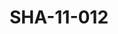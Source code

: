 ---
pid: SHA-11-012
title: SHA-11-012
language: en
collection: Sharhabil Ahmed
original_label: 
rights: Sharhabil Ahmed
location_of_original: Sharhabil Ahmed
photographer_or_studio: 
scanned_from: photograph 15.9 by 20.3
_date: '1966'
location: Ethiopia, Addis Ababa
description: Harambe band performance
additional_notes: 
permission_display: 'yes'
on_server: 'no'
on_website: 'no'
permalink: /photopages/en/SHA-11-012.html
layout: photo-page
---